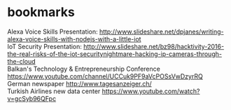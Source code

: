 # bookmarks

Alexa Voice Skills Presentation:
http://www.slideshare.net/dpjanes/writing-alexa-voice-skills-with-nodejs-with-a-little-iot<br />
IoT Security Presentation: http://www.slideshare.net/bz98/hacktivity-2016-the-real-risks-of-the-iot-securitynightmare-hacking-ip-cameras-through-the-cloud<br />
Balkan's Technology & Entrepreneurship Conference https://www.youtube.com/channel/UCCuk9PF9aVcPOSsVwDzyrRQ</br>
German newspaper http://www.tagesanzeiger.ch/ </br>
Turkish Airlines new data center https://www.youtube.com/watch?v=gcSyb96QFpc </br>
